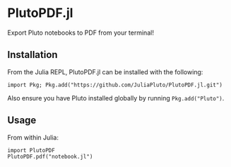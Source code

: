 # PlutoPDF.jl

Export Pluto notebooks to PDF from your terminal!

## Installation

From the Julia REPL, PlutoPDF.jl can be installed with the following:

```
import Pkg; Pkg.add("https://github.com/JuliaPluto/PlutoPDF.jl.git")
```

Also ensure you have Pluto installed globally by running `Pkg.add("Pluto")`.

## Usage

From within Julia:

```
import PlutoPDF
PlutoPDF.pdf("notebook.jl")
```
